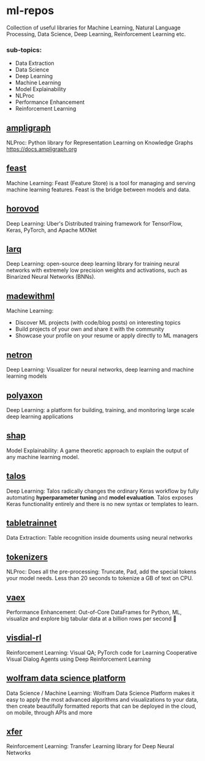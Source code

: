 # ml-repos
Collection of useful libraries for Machine Learning, Natural Language Processing, Data Science, Deep Learning, Reinforcement Learning etc.

### sub-topics: 
  * Data Extraction
  * Data Science
  * Deep Learning
  * Machine Learning
  * Model Explainability
  * NLProc
  * Performance Enhancement
  * Reinforcement Learning
  

## [ampligraph](https://github.com/Accenture/AmpliGraph)
NLProc: Python library for Representation Learning on Knowledge Graphs https://docs.ampligraph.org

## [feast](https://github.com/feast-dev/feast)
Machine Learning: Feast (Feature Store) is a tool for managing and serving machine learning features. Feast is the bridge between models and data.

## [horovod](https://github.com/horovod/horovod)
Deep Learning: Uber's Distributed training framework for TensorFlow, Keras, PyTorch, and Apache MXNet

## [larq](https://docs.larq.dev/)
Deep Learning: open-source deep learning library for training neural networks with extremely low precision weights and activations, such as Binarized Neural Networks (BNNs).

## [madewithml](https://madewithml.com/)
Machine Learning: 
  * Discover ML projects (with code/blog posts) on interesting topics
  * Build projects of your own and share it with the community
  * Showcase your profile on your resume or apply directly to ML managers

## [netron](https://github.com/lutzroeder/netron)
Deep Learning: Visualizer for neural networks, deep learning and machine learning models

## [polyaxon](https://github.com/polyaxon/polyaxon)
Deep Learning: a platform for building, training, and monitoring large scale deep learning applications

## [shap](https://github.com/slundberg/shap)
Model Explainability: A game theoretic approach to explain the output of any machine learning model.

## [talos](https://github.com/autonomio/talos)
Deep Learning: Talos radically changes the ordinary Keras workflow by fully automating <b>hyperparameter tuning</b> and <b>model evaluation</b>. Talos exposes Keras functionality entirely and there is no new syntax or templates to learn.

## [tabletrainnet](https://github.com/mawanda-jun/TableTrainNet)
Data Extraction: Table recognition inside douments using neural networks

## [tokenizers](https://github.com/huggingface/tokenizers)
NLProc: Does all the pre-processing: Truncate, Pad, add the special tokens your model needs. Less than 20 seconds to tokenize a GB of text on CPU.

## [vaex](https://github.com/vaexio/vaex/)
Performance Enhancement: Out-of-Core DataFrames for Python, ML, visualize and explore big tabular data at a billion rows per second 🚀

## [visdial-rl](https://github.com/batra-mlp-lab/visdial-rl)
Reinforcement Learning: Visual QA; PyTorch code for Learning Cooperative Visual Dialog Agents using Deep Reinforcement Learning

## [wolfram data science platform](https://www.wolfram.com/data-science-platform/)
Data Science / Machine Learning: Wolfram Data Science Platform makes it easy to apply the most advanced algorithms and visualizations to your data, then create beautifully formatted reports that can be deployed in the cloud, on mobile, through APIs and more

## [xfer](https://github.com/amzn/xfer)
Reinforcement Learning: Transfer Learning library for Deep Neural Networks

